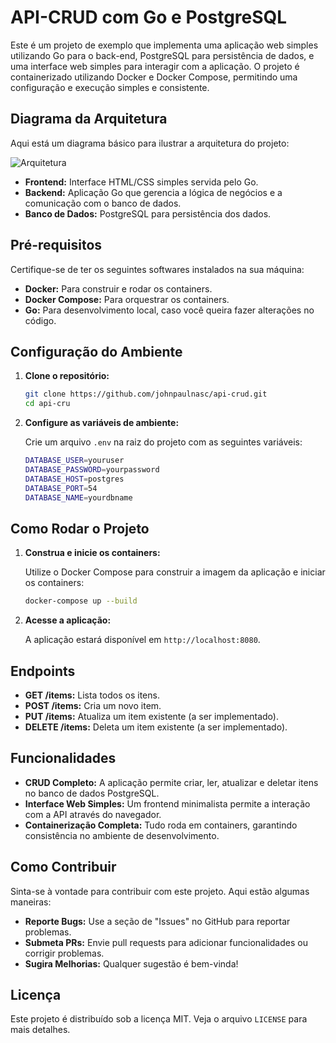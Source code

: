 # API-CRUD com Go e PostgreSQL

Este é um projeto de exemplo que implementa uma aplicação web simples utilizando Go para o back-end, PostgreSQL para persistência de dados, e uma interface web simples para interagir com a aplicação. O projeto é containerizado utilizando Docker e Docker Compose, permitindo uma configuração e execução simples e consistente.

## Diagrama da Arquitetura

Aqui está um diagrama básico para ilustrar a arquitetura do projeto:

![Arquitetura]()

- **Frontend:** Interface HTML/CSS simples servida pelo Go.
- **Backend:** Aplicação Go que gerencia a lógica de negócios e a comunicação com o banco de dados.
- **Banco de Dados:** PostgreSQL para persistência dos dados.

## Pré-requisitos

Certifique-se de ter os seguintes softwares instalados na sua máquina:

- **Docker:** Para construir e rodar os containers.
- **Docker Compose:** Para orquestrar os containers.
- **Go:** Para desenvolvimento local, caso você queira fazer alterações no código.

## Configuração do Ambiente

1. **Clone o repositório:**

   ```bash
   git clone https://github.com/johnpaulnasc/api-crud.git
   cd api-cru
   
2. **Configure as variáveis de ambiente:**

   Crie um arquivo `.env` na raiz do projeto com as seguintes variáveis:
   ```bash
   DATABASE_USER=youruser
   DATABASE_PASSWORD=yourpassword
   DATABASE_HOST=postgres
   DATABASE_PORT=54
   DATABASE_NAME=yourdbname

## Como Rodar o Projeto

1. **Construa e inicie os containers:**

   Utilize o Docker Compose para construir a imagem da aplicação e iniciar os containers:
   ```bash
   docker-compose up --build

2. **Acesse a aplicação:**

   A aplicação estará disponível em `http://localhost:8080`.
   
## Endpoints

- **GET /items:** Lista todos os itens.
- **POST /items:** Cria um novo item.
- **PUT /items:** Atualiza um item existente (a ser implementado).
- **DELETE /items:** Deleta um item existente (a ser implementado).

## Funcionalidades

- **CRUD Completo:** A aplicação permite criar, ler, atualizar e deletar itens no banco de dados PostgreSQL.
- **Interface Web Simples:** Um frontend minimalista permite a interação com a API através do navegador.
- **Containerização Completa:** Tudo roda em containers, garantindo consistência no ambiente de desenvolvimento.

## Como Contribuir

Sinta-se à vontade para contribuir com este projeto. Aqui estão algumas maneiras:
- **Reporte Bugs:** Use a seção de "Issues" no GitHub para reportar problemas.
- **Submeta PRs:** Envie pull requests para adicionar funcionalidades ou corrigir problemas.
- **Sugira Melhorias:** Qualquer sugestão é bem-vinda!

## Licença
Este projeto é distribuído sob a licença MIT. Veja o arquivo `LICENSE` para mais detalhes.
